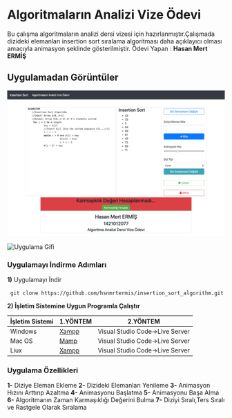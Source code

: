 # Algoritmaların Analizi Vize Ödevi

Bu çalışma algoritmaların analizi dersi vizesi için hazırlanmıştır.Çalışmada dizideki elemanları insertion sort sıralama algoritması daha açıklayıcı olması amacıyla animasyon şeklinde gösterilmiştir.
Ödevi Yapan : **Hasan Mert ERMİŞ**


## Uygulamadan Görüntüler
![Uygulama Resmi](https://github.com/hsnmrtermis/insertion_sort_algorithm/blob/master/siteresmi.png)

![Uygulama Gifi](uygulamagif.gif)

### Uygulamayı İndirme Adımları
**1)** Uygulamayı İndir

     git clone https://github.com/hsnmrtermis/insertion_sort_algorithm.git

**2) İşletim Sistemine Uygun Programla Çalıştır**

|        İşletim Sistemi       |1.YÖNTEM                          |2.YÖNTEM                         |
|----------------|-------------------------------|-----------------------------|
|Windows| [Xampp](https://www.apachefriends.org/tr/index.html)          |Visual Studio Code->Live Server            |
|Mac OS          |[Mamp](https://www.mamp.info/en/mac/)            |Visual Studio Code->Live Server           |
|Liux          |[Xampp](https://www.apachefriends.org/tr/index.html)|Visual Studio Code->Live Server|


### Uygulama Özellikleri
**1-** Diziye Eleman Ekleme
**2-** Dizideki Elemanları Yenileme
**3-** Animasyon Hızını Arttırıp Azaltma
**4-** Animasyonu Başlatma
**5-** Animasyonu Başa Alma
**6-** Algoritmanın Zaman Karmaşıklığı Değerini Bulma
**7-** Diziyi Sıralı,Ters Sıralı ve Rastgele Olarak Sıralama 
